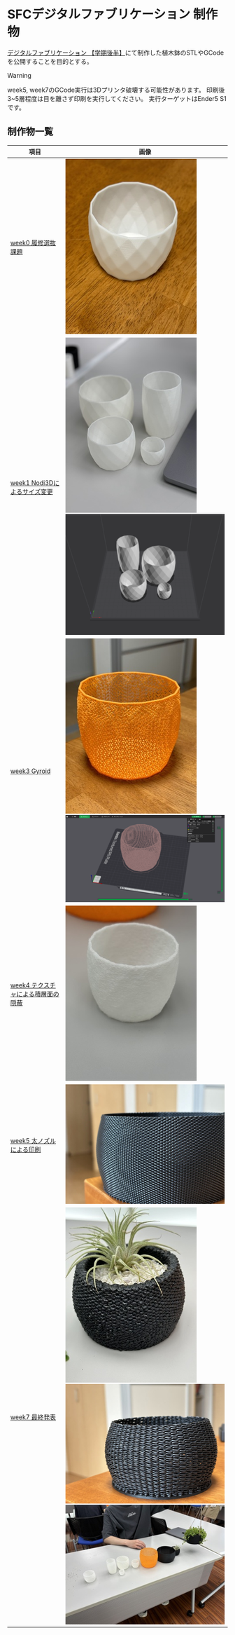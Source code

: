 # SFCデジタルファブリケーション 制作物

[デジタルファブリケーション 【学期後半】](https://syllabus.sfc.keio.ac.jp/courses/2024_25219)にて制作した植木鉢のSTLやGCodeを公開することを目的とする。

> [!WARNING]
> week5, week7のGCode実行は3Dプリンタ破壊する可能性があります。
> 印刷後3~5層程度は目を離さず印刷を実行してください。
> 実行ターゲットはEnder5 S1です。

## 制作物一覧

| 項目  | 画像  |
| ----- | ----- |
|[week0 履修選抜課題](./assets/week0) |![小型の鉢](./assets/week0/week0.jpg)|
|[week1 Nodi3Dによるサイズ変更](./assets/week1)|![サイズ違いの4つの鉢](./assets/week1/week1.png) ![スライサーに並んだ4つの鉢](./assets/week1/week1_2.png)|
|[week3 Gyroid](./assets/week3/)|![ジャイロイドで印刷した鉢](./assets/week3/week3.png) ![スライサーによる印刷プレビュー](./assets/week3/week3_2.png)|
|[week4 テクスチャによる積層面の隠蔽](./assets//week4/)|![ファジースキンを適用した鉢](./assets/week4/week4.png)|
|[week5 太ノズルによる印刷](./assets/week5/) |![1mmノズルにより印刷した鉢](./assets//week5/week5.png)|
|[week7 最終発表](./assets/week7/) |![押し出し1.8mmの鉢](./assets/week7/week7.png)![1mm印刷した鉢の外観](./assets/week7/week7_3.png)![week0 ~ week7までの鉢を並べて展示](./assets/week7/week7_4.png)|
